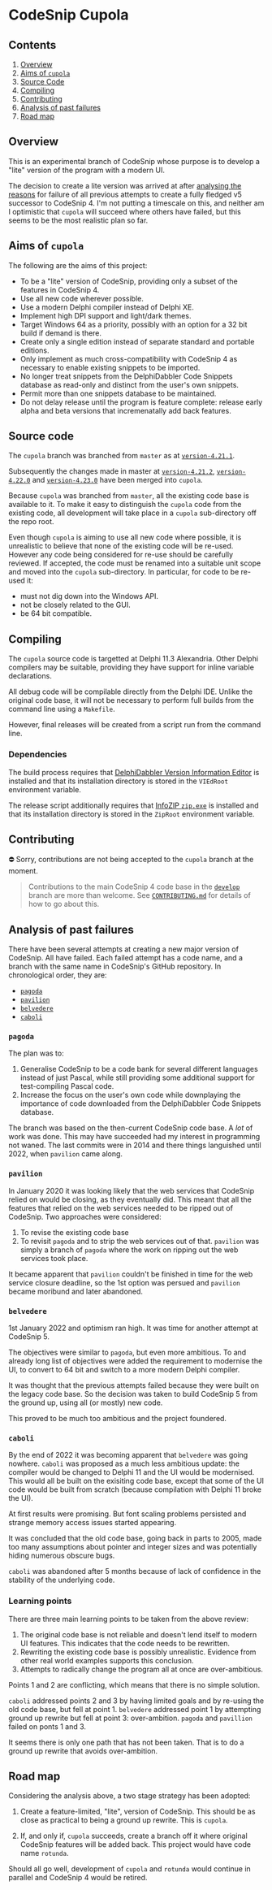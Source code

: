 # CodeSnip Cupola

## Contents

1. [Overview](#overview)
2. [Aims of `cupola`](#aims-of-cupola)
3. [Source Code](#source-code)
4. [Compiling](#compiling)
5. [Contributing](#contributing)
6. [Analysis of past failures](#analysis-of-past-failures)
7. [Road map](#road-map)

## Overview 

This is an experimental branch of CodeSnip whose purpose is to develop a "lite" version of the program with a modern UI.

The decision to create a lite version was arrived at after [analysing the reasons](#analysis-of-past-failures) for failure of all previous attempts to create a fully fledged v5 successor to CodeSnip 4. I'm not putting a timescale on this, and neither am I optimistic that `cupola` will succeed where others have failed, but this seems to be the most realistic plan so far.

## Aims of `cupola`

The following are the aims of this project:

* To be a "lite" version of CodeSnip, providing only a subset of the features in CodeSnip 4.
* Use all new code wherever possible.
* Use a modern Delphi compiler instead of Delphi XE.
* Implement high DPI support and light/dark themes.
* Target Windows 64 as a priority, possibly with an option for a 32 bit build if demand is there.
* Create only a single edition instead of separate standard and portable editions.
* Only implement as much cross-compatibility with CodeSnip 4 as necessary to enable existing snippets to be imported.
* No longer treat snippets from the DelphiDabbler Code Snippets database as read-only and distinct from the user's own snippets.
* Permit more than one snippets database to be maintained.
* Do not delay release until the program is feature complete: release early alpha and beta versions that incremenatally add back features.

## Source code

The `cupola` branch was branched from `master` as at [`version-4.21.1`](https://github.com/delphidabbler/codesnip/tree/version-4.21.1).

Subsequently the changes made in master at [`version-4.21.2`](https://github.com/delphidabbler/codesnip/tree/version-4.21.2), [`version-4.22.0`](https://github.com/delphidabbler/codesnip/tree/version-4.22.0) and [`version-4.23.0`](https://github.com/delphidabbler/codesnip/tree/version-4.23.0) have been merged into `cupola`.

Because `cupola` was branched from `master`, all the existing code base is available to it. To make it easy to distinguish the `cupola` code from the existing code, all development will take place in a `cupola` sub-directory off the repo root.

Even though `cupola` is aiming to use all new code where possible, it is unrealistic to believe that none of the existing code will be re-used.  However any code being considered for re-use should be carefully reviewed. If accepted, the code must be renamed into a suitable unit scope and moved into the `cupola` sub-directory. In particular, for code to be re-used it:

* must not dig down into the Windows API.
* not be closely related to the GUI. 
* be 64 bit compatible.

## Compiling

The `cupola` source code is targetted at Delphi 11.3 Alexandria. Other Delphi compilers may be suitable, providing they have support for inline variable declarations.

All debug code will be compilable directly from the Delphi IDE. Unlike the original code base, it will not be necessary to perform full builds from the command line using a `Makefile`.

However, final releases will be created from a script run from the command line.

### Dependencies

The build process requires that [DelphiDabbler Version Information Editor](https://delphidabbler.com/software/vied) is installed and that its installation directory is stored in the `VIEdRoot` environment variable.

The release script additionally requires that [InfoZIP `zip.exe`](https://delphidabbler.com/extras/info-zip) is installed and that its installation directory is stored in the `ZipRoot` environment variable.

## Contributing

⛔ Sorry, contributions are not being accepted to the `cupola` branch at the moment.

> Contributions to the main CodeSnip 4 code base in the [`develop`](https://github.com/delphidabbler/codesnip/tree/develop) branch are more than welcome. See [`CONTRIBUTING.md`](https://github.com/delphidabbler/codesnip/blob/develop/CONTRIBUTING.md) for details of how to go about this.

## Analysis of past failures

There have been several attempts at creating a new major version of CodeSnip. All have failed. Each failed attempt has a code name, and a branch with the same name in CodeSnip's GitHub repository. In chronological order, they are:

* [`pagoda`](https://github.com/delphidabbler/codesnip/tree/pagoda)
* [`pavilion`](https://github.com/delphidabbler/codesnip/tree/pavilion) 
* [`belvedere`](https://github.com/delphidabbler/codesnip/tree/belvedere)
* [`caboli`](https://github.com/delphidabbler/codesnip/tree/caboli)

### `pagoda`

The plan was to: 

1. Generalise CodeSnip to be a code bank for several different languages instead of just Pascal, while still providing some additional support for test-compiling Pascal code.
2. Increase the focus on the user's own code while downplaying the importance of code downloaded from the DelphiDabbler Code Snippets database.

The branch was based on the then-current CodeSnip code base. A _lot_ of work was done. This may have succeeded had my interest in programming not waned. The last commits were in 2014 and there things languished until 2022, when `pavilion` came along.

### `pavilion`

In January 2020 it was looking likely that the web services that CodeSnip relied on would be closing, as they eventually did. This meant that all the features that relied on the web services needed to be ripped out of CodeSnip. Two approaches were considered:

1. To revise the existing code base
2. To revisit `pagoda` and to strip the web services out of that. `pavilion` was simply a branch of `pagoda` where the work on ripping out the web services took place.

It became apparent that `pavilion` couldn't be finished in time for the web service closure deadline, so the 1st option was persued and `pavilion` became moribund and later abandoned.

### `belvedere`

1st January 2022 and optimism ran high. It was time for another attempt at CodeSnip 5.

The objectives were similar to `pagoda`, but even more ambitious. To and already long list of objectives were added the requirement to modernise the UI, to convert to 64 bit and switch to a more modern Delphi compiler. 

It was thought that the previous attempts failed because they were built on the legacy code base. So the decision was taken to build CodeSnip 5 from the ground up, using all (or mostly) new code.

This proved to be much too ambitious and the project foundered.

### `caboli`

By the end of 2022 it was becoming apparent that `belvedere` was going nowhere. `caboli` was proposed as a much less ambitious update: the compiler would be changed to Delphi 11 and the UI would be modernised. This would all be built on the exisiting code base, except that some of the UI code would be built from scratch (because compilation with Delphi 11 broke the UI).

At first results were promising. But font scaling problems persisted and strange memory access issues started appearing.

It was concluded that the old code base, going back in parts to 2005, made too many assumptions about pointer and integer sizes and was potentially hiding numerous obscure bugs.

`caboli` was abandoned after 5 months because of lack of confidence in the stability of the underlying code.

### Learning points

There are three main learning points to be taken from the above review:

1. The original code base is not reliable and doesn't lend itself to modern UI features. This indicates that the code needs to be rewritten.
2. Rewriting the existing code base is possibly unrealistic. Evidence from other real world examples supports this conclusion.
3. Attempts to radically change the program all at once are over-ambitious.

Points 1 and 2 are conflicting, which means that there is no simple solution.

`caboli` addressed points 2 and 3 by having limited goals and by re-using the old code base, but fell at point 1. `belvedere` addressed point 1 by attempting ground up rewrite but fell at point 3: over-ambition. `pagoda` and `pavillion` failed on ponts 1 and 3.

It seems there is only one path that has not been taken. That is to do a ground up rewrite that avoids over-ambition.

## Road map

Considering the analysis above, a two stage strategy has been adopted:

1. Create a feature-limited, "lite", version of CodeSnip. This should be as close as practical to being a ground up rewrite. This is `cupola`.

2. If, and only if, `cupola` succeeds, create a branch off it where original CodeSnip features will be added back. This project would have code name `rotunda`.

Should all go well, development of `cupola` and `rotunda` would continue in parallel and CodeSnip 4 would be retired.
